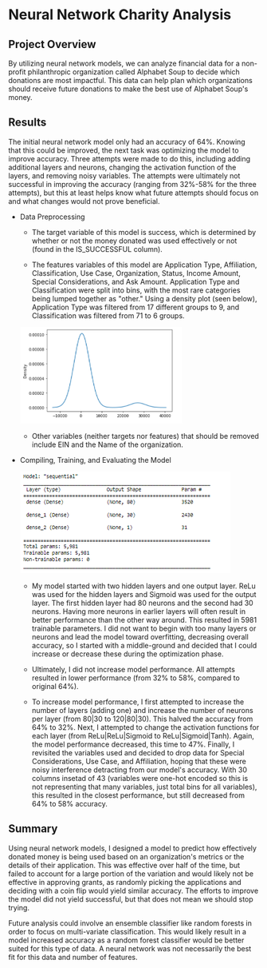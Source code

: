 # Neural Network Charity Analysis

## Project Overview
By utilizing neural network models, we can analyze financial data for a non-profit philanthropic organization called Alphabet Soup to decide which donations are most impactful. This data can help plan which organizations should receive future donations to make the best use of Alphabet Soup's money. 

## Results
The initial neural network model only had an accuracy of 64%. Knowing that this could be improved, the next task was optimizing the model to improve accuracy. Three attempts were made to do this, including adding additional layers and neurons, changing the activation function of the layers, and removing noisy variables. The attempts were ultimately not successful in improving the accuracy (ranging from 32%-58% for the three attempts), but this at least helps know what future attempts should focus on and what changes would not prove beneficial. 

- Data Preprocessing

    - The target variable of this model is success, which is determined by whether or not the money donated was used effectively or not (found in the IS_SUCCESSFUL column).

    - The features variables of this model are Application Type, Affiliation, Classification, Use Case, Organization, Status, Income Amount, Special Considerations, and Ask Amount. Application Type and Classification were split into bins, with the most rare categories being lumped together as "other." Using a density plot (seen below), Application Type was filtered from 17 different groups to 9, and Classification was filtered from 71 to 6 groups. 

    ![density_plot](Images/app_type.png)

    - Other variables (neither targets nor features) that should be removed include EIN and the Name of the organization. 

- Compiling, Training, and Evaluating the Model

    ![params](Images/params.png)

    - My model started with two hidden layers and one output layer. ReLu was used for the hidden layers and Sigmoid was used for the output layer. The first hidden layer had 80 neurons and the second had 30 neurons. Having more neurons in earlier layers will often result in better performance than the other way around. This resulted in 5981 trainable parameters. I did not want to begin with too many layers or neurons and lead the model toward overfitting, decreasing overall accuracy, so I started with a middle-ground and decided that I could increase or decrease these during the optimization phase. 
  
    - Ultimately, I did not increase model performance. All attempts resulted in lower performance (from 32% to 58%, compared to original 64%).

    - To increase model performance, I first attempted to increase the number of layers (adding one) and increase the number of neurons per layer (from 80|30 to 120|80|30). This halved the accuracy from 64% to 32%. Next, I attempted to change the activation functions for each layer (from ReLu|ReLu|Sigmoid to ReLu|Sigmoid|Tanh). Again, the model performance decreased, this time to 47%. Finally, I revisited the variables used and decided to drop data for Special Considerations, Use Case, and Affiliation, hoping that these were noisy interference detracting from our model's accuracy. With 30 columns insetad of 43 (variables were one-hot encoded so this is not representing that many variables, just total bins for all variables), this resulted in the closest performance, but still decreased from 64% to 58% accuracy. 

## Summary
Using neural network models, I designed a model to predict how effectively donated money is being used based on an organization's metrics or the details of their application. This was effective over half of the time, but failed to account for a large portion of the variation and would likely not be effective in approving grants, as randomly picking the applications and deciding with a coin flip would yield similar accuracy. The efforts to improve the model did not yield successful, but that does not mean we should stop trying. 

Future analysis could involve an ensemble classifier like random forests in order to focus on multi-variate classification. This would likely result in a model increased accuracy as a random forest classifier would be better suited for this type of data. A neural network was not necessarily the best fit for this data and number of features. 